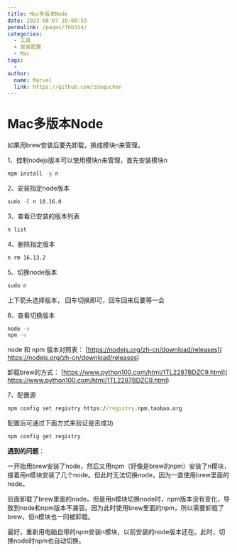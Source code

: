 ```yaml
---
title: Mac多版本Node
date: 2023-08-07 10:08:53
permalink: /pages/f6b314/
categories:
  - 工具
  - 安装配置
  - Mac
tags:
  - 
author: 
  name: Marvel
  link: https://github.com/zouquchen
---
```

# Mac多版本Node

如果用brew安装后要先卸载，换成模块n来管理。

1、控制nodejs版本可以使用模块n来管理，首先安装模块n
```cmd
npm install -g n
```

2、安装指定node版本
```cmd
sudo -E n 18.16.0
```

3、查看已安装的版本列表
```cmd
n list
```

4、删除指定版本
```cmd
n rm 16.13.2  
```

5、切换node版本
```cmd
sudo n
```
上下箭头选择版本， 回车切换即可，回车回来后要等一会

6、查看切换版本
```cmd
node -v
npm -v
```

node 和 npm 版本对照表： [https://nodejs.org/zh-cn/download/releases]( https://nodejs.org/zh-cn/download/releases)

卸载brew的方式： [https://www.python100.com/html/1TL2287BDZC9.html]( https://www.python100.com/html/1TL2287BDZC9.html)


7、配置源
```cmd
npm config set registry https://registry.npm.taobao.org
```
配置后可通过下面方式来验证是否成功

```cmd
npm config get registry
```


**遇到的问题**：

一开始用brew安装了node，然后又用npm（好像是brew的npm）安装了n模块，接着用n模块安装了几个node。但此时无法切换node，因为一直使用brew里面的node。

后面卸载了brew里面的node。但是用n模块切换node时，npm版本没有变化，导致到node和npm版本不兼容。因为此时使用brew里面的npm，所以需要卸载了brew，但n模块也一同被卸载。

最好，重新用电脑自带的npm安装n模块，以前安装的node版本还在。此时，切换node时npm也自动切换。


